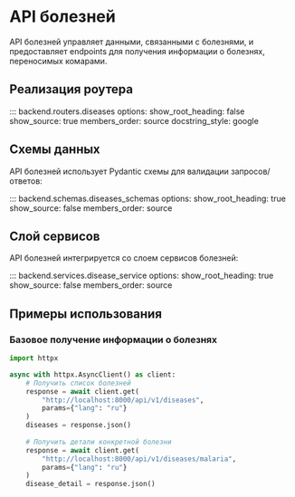 # API болезней

API болезней управляет данными, связанными с болезнями, и предоставляет endpoints для получения информации о болезнях, переносимых комарами.

## Реализация роутера

::: backend.routers.diseases
    options:
      show_root_heading: false
      show_source: true
      members_order: source
      docstring_style: google

## Схемы данных

API болезней использует Pydantic схемы для валидации запросов/ответов:

::: backend.schemas.diseases_schemas
    options:
      show_root_heading: true
      show_source: false
      members_order: source

## Слой сервисов

API болезней интегрируется со слоем сервисов болезней:

::: backend.services.disease_service
    options:
      show_root_heading: true
      show_source: false
      members_order: source

## Примеры использования

### Базовое получение информации о болезнях

```python
import httpx

async with httpx.AsyncClient() as client:
    # Получить список болезней
    response = await client.get(
        "http://localhost:8000/api/v1/diseases",
        params={"lang": "ru"}
    )
    diseases = response.json()
    
    # Получить детали конкретной болезни
    response = await client.get(
        "http://localhost:8000/api/v1/diseases/malaria",
        params={"lang": "ru"}
    )
    disease_detail = response.json()
```